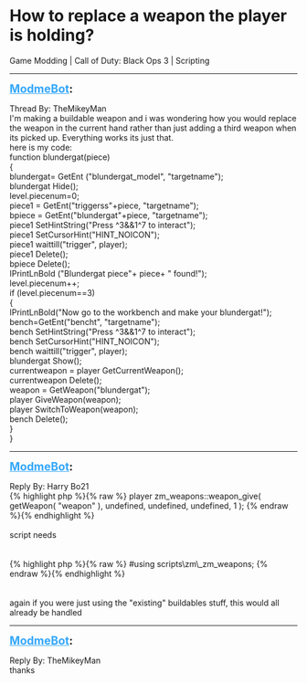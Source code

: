 # How to replace a weapon the player is holding?
Game Modding | Call of Duty: Black Ops 3 | Scripting

---
<strong style="font-size: 1.4em;"><span style="text-decoration: underline;text-decoration-color: #34a7f9;"><span style="color:#34a7f9;">ModmeBot</span></span>:</strong>

<p>Thread By: TheMikeyMan<br />I&#39;m making a buildable weapon and i was wondering how you would replace the weapon in the current hand rather than just adding a third weapon when its picked up. Everything works its just that.<br />here is my code:<br />function blundergat(piece)<br />{<br /> blundergat= GetEnt (&quot;blundergat_model&quot;, &quot;targetname&quot;);<br /> blundergat Hide();<br /> level.piecenum=0;<br /> piece1 = GetEnt(&quot;triggerss&quot;+piece, &quot;targetname&quot;);<br /> bpiece = GetEnt(&quot;blundergat&quot;+piece, &quot;targetname&quot;);<br /> piece1 SetHintString(&quot;Press ^3&amp;&amp;1^7 to interact&quot;);<br /> piece1 SetCursorHint(&quot;HINT_NOICON&quot;);<br /> piece1 waittill(&quot;trigger&quot;, player);<br /> piece1 Delete();<br /> bpiece Delete();<br /> IPrintLnBold (&quot;Blundergat piece&quot;+ piece+ &quot; found!&quot;);<br /> level.piecenum++;<br /> if (level.piecenum==3) <br /> {<br /> IPrintLnBold(&quot;Now go to the workbench and make your blundergat!&quot;);<br /> bench=GetEnt(&quot;bencht&quot;, &quot;targetname&quot;);<br /> bench SetHintString(&quot;Press ^3&amp;&amp;1^7 to interact&quot;);<br /> bench SetCursorHint(&quot;HINT_NOICON&quot;);<br /> bench waittill(&quot;trigger&quot;, player);<br /> blundergat Show();<br /> currentweapon = player GetCurrentWeapon();<br /> currentweapon Delete();<br /> weapon = GetWeapon(&quot;blundergat&quot;);<br /> player GiveWeapon(weapon);<br /> player SwitchToWeapon(weapon);<br /> bench Delete();<br /> }<br />}</p>

---
<strong style="font-size: 1.4em;"><span style="text-decoration: underline;text-decoration-color: #34a7f9;"><span style="color:#34a7f9;">ModmeBot</span></span>:</strong>

<p>Reply By: Harry Bo21<br />{% highlight php %}{% raw %}
player zm_weapons::weapon_give( getWeapon( "weapon" ), undefined, undefined, undefined, 1 );
{% endraw %}{% endhighlight %}
 <br /> <br />script needs<br /><br /><br />{% highlight php %}{% raw %}
#using scripts\zm\_zm_weapons;
{% endraw %}{% endhighlight %}
 <br /> <br /> <br />again if you were just using the &quot;existing&quot; buildables stuff, this would all already be handled</p>

---
<strong style="font-size: 1.4em;"><span style="text-decoration: underline;text-decoration-color: #34a7f9;"><span style="color:#34a7f9;">ModmeBot</span></span>:</strong>

<p>Reply By: TheMikeyMan<br />thanks</p>
